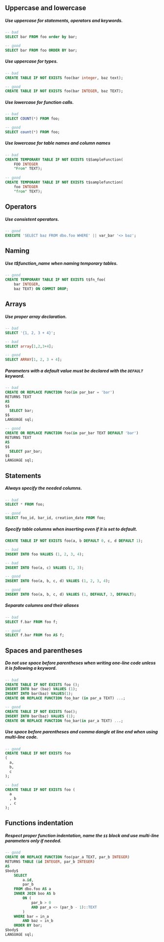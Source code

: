 
## Uppercase and lowercase ##
##### Use uppercase for statements, operators and keywords.
```sql
-- bad
SELECT bar FROM foo order by bar;

-- good
SELECT bar FROM foo ORDER BY bar;
```

##### Use uppercase for types.
```sql
-- bad
CREATE TABLE IF NOT EXISTS foo(bar integer, baz text);

-- good
CREATE TABLE IF NOT EXISTS foo(bar INTEGER, baz TEXT);
```

##### Use lowercase for function calls.
```sql
-- bad
SELECT COUNT(*) FROM foo;

-- good
SELECT count(*) FROM foo;
```

##### Use lowercase for table names and column names
```sql
-- bad
CREATE TEMPORARY TABLE IF NOT EXISTS t$SampleFunction(
    FOO INTEGER
    "From" TEXT);
  
-- good
CREATE TEMPORARY TABLE IF NOT EXISTS t$samplefunction(
    foo INTEGER
    "from" TEXT);
```

## Operators ##
##### Use consistent operators.
```sql
-- good
EXECUTE 'SELECT baz FROM dbo.foo WHERE' || var_bar '<> baz';
```

## Naming ##
##### Use t$function_name when naming temporary tables.
```sql
-- good
CREATE TEMPORARY TABLE IF NOT EXISTS t$fn_foo(
    bar INTEGER,
    baz TEXT) ON COMMIT DROP;
```

## Arrays ##
##### Use proper array declaration.
```sql
-- bad
SELECT '{1, 2, 3 + 4}';

-- bad
SELECT array[1,2,3+4];

-- good
SELECT ARRAY[1, 2, 3 + 4];
```

##### Parameters with a default value must be declared with the `DEFAULT` keyword.
```sql
-- bad
CREATE OR REPLACE FUNCTION foo(in par_bar = 'bar') 
RETURNS TEXT 
AS 
$$
  SELECT bar;
$$ 
LANGUAGE sql;

-- good
CREATE OR REPLACE FUNCTION foo(in par_bar TEXT DEFAULT 'bar') 
RETURNS TEXT 
AS 
$$
  SELECT par_bar;
$$ 
LANGUAGE sql;
```

## Statements ##
##### Always specify the needed columns.
```sql
-- bad
SELECT * FROM foo;

-- good
SELECT foo_id, bar_id, creation_date FROM foo;
```

##### Specify table columns when inserting even if it is set to default.
```sql
CREATE TABLE IF NOT EXISTS foo(a, b DEFAULT 0, c, d DEFAULT 1);

-- bad
INSERT INTO foo VALUES (1, 2, 3, 4);

-- bad
INSERT INTO foo(a, c) VALUES (1, 3);

-- good
INSERT INTO foo(a, b, c, d) VALUES (1, 2, 3, 4);

-- good
INSERT INTO foo(a, b, c, d) VALUES (1, DEFAULT, 3, DEFAULT);
```

##### Separate columns and their aliases
```sql
-- bad
SELECT f.bar FROM foo f;

-- good
SELECT f.bar FROM foo AS f;
```

## Spaces and parentheses ##
##### Do not use space before parentheses when writing one-line code unless it is following a keyword.
```sql
-- bad
CREATE TABLE IF NOT EXISTS foo ();
INSERT INTO bar (baz) VALUES (1);
INSERT INTO bar(baz) VALUES(1);
CREATE OR REPLACE FUNCTION foo_bar (in par_a TEXT) ...;

-- good
CREATE TABLE IF NOT EXISTS foo();
INSERT INTO bar(baz) VALUES (1);
CREATE OR REPLACE FUNCTION foo_bar(in par_a TEXT) ...;
```

##### Use space before parentheses and comma dangle at line end when using multi-line code.
```sql
-- good
CREATE TABLE IF NOT EXISTS foo
(
  a,
  b,
  c
);

-- bad
CREATE TABLE IF NOT EXISTS foo (
  a
  , b
  , c
);
```

## Functions indentation ##
##### Respect proper function indentation, name the `$$` block and use multi-line parameters only if needed.
```sql
-- good
CREATE OR REPLACE FUNCTION foo(par_a TEXT, par_b INTEGER)
RETURNS TABLE (id INTEGER, par_b INTEGER)
AS 
$body$
    SELECT 
        a.id,
        par_b
    FROM dbo.foo AS a
    INNER JOIN boo AS b
        ON (
            par_b > 0
            AND par_a <> (par_b - 1)::TEXT
        )
    WHERE bar = in_a 
        AND baz = in_b
    ORDER BY bar;
$body$ 
LANGUAGE sql;
```
